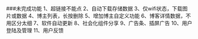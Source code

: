 ###未完成功能
1、超链接不能点
2、自动下载存储数据
3、仅wifi状态，下载图片或数据
4、博主列表，长按删除
5、增加博主自定义功能
6、博客详情数据，不用区分太细
7、软件自动更新
8、社会化组件分享
9、广告条、插屏广告
10、用户登陆及管理
11、用户反馈
